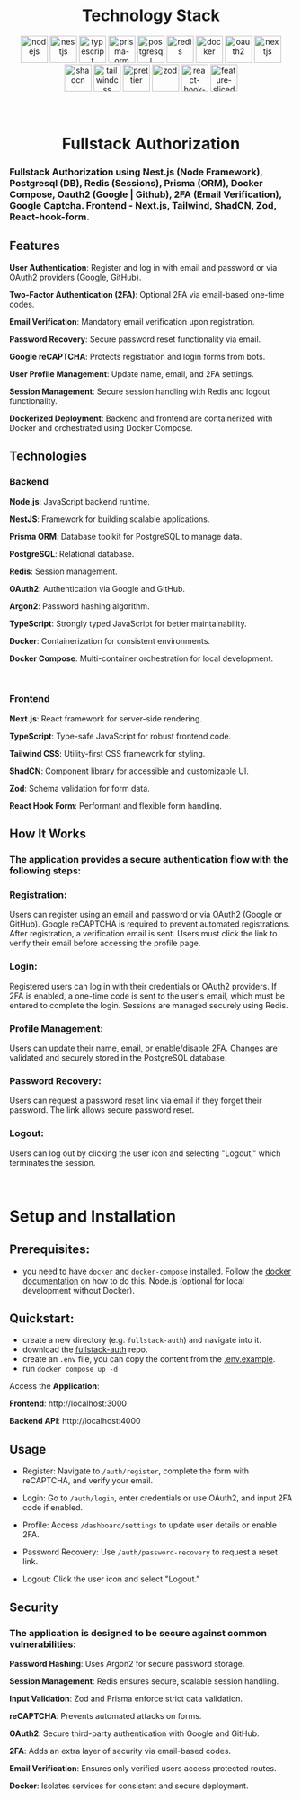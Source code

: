 <h1 align="center">Technology Stack</h1>
<div align="center">
<img title="nodejs" alt="nodejs" height=48 src="https://tinyurl.com/y6suenee"/>
<img title="nestjs" alt="nestjs" height=48 src="https://tinyurl.com/4nwu8a4e"/>
<img title="typescript" alt="typescript" height=48 src="https://tinyurl.com/kctcy2an"/>
<img title="prisma-orm" alt="prisma-orm" height=48 src="https://tinyurl.com/4nwnb4e9"/>
<img title="postgresql" alt="postgresql" height=48 src="https://tinyurl.com/4cj52e8y"/>
<img title="redis" alt="redis" height=48 src="https://tinyurl.com/4x4663ef"/>
<img title="docker" alt="docker" height=48 src="https://tinyurl.com/4p53a2nm"/>
<img title="oauth2" alt="oauth2" height=48 src="https://tinyurl.com/33u9vxje"/>
<img title="nextjs" alt="nextjs" height=48 src="https://tinyurl.com/378x8jjt"/>
<img title="shadcn" alt="shadcn" height=48 src="https://tinyurl.com/5djybs8j"/>
<img title="tailwindcss" alt="tailwindcss" height=48 src="https://tinyurl.com/2v6fr5ve"/>
<img title="prettier" alt="prettier" height=48 src="https://prettier.io/icon.png"/>
<img title="zod" alt="zod" height=48 src="https://tinyurl.com/yxkyb5ev"/>
<img title="react-hook-forms" alt="react-hook-forms" height=48 src="https://tinyurl.com/579xapsu"/>
<img title="feature-sliced-design" alt="feature-sliced-design" height=48 src="https://tinyurl.com/yd6thayc"/>
</div>

<br />
<br />

<h1 align="center">Fullstack Authorization</h1>

### Fullstack Authorization using Nest.js (Node Framework), Postgresql (DB), Redis (Sessions), Prisma (ORM), Docker Compose, Oauth2 (Google | Github), 2FA (Email Verification), Google Captcha. Frontend - Next.js, Tailwind, ShadCN, Zod, React-hook-form.

## Features

**User Authentication**: Register and log in with email and password or via OAuth2 providers (Google, GitHub).

**Two-Factor Authentication (2FA)**: Optional 2FA via email-based one-time codes.

**Email Verification**: Mandatory email verification upon registration.

**Password Recovery**: Secure password reset functionality via email.

**Google reCAPTCHA**: Protects registration and login forms from bots.

**User Profile Management**: Update name, email, and 2FA settings.

**Session Management**: Secure session handling with Redis and logout functionality.

**Dockerized Deployment**: Backend and frontend are containerized with Docker and orchestrated using Docker Compose.

## Technologies

### Backend

**Node.js**: JavaScript backend runtime.

**NestJS**: Framework for building scalable applications.

**Prisma ORM**: Database toolkit for PostgreSQL to manage data.

**PostgreSQL**: Relational database.

**Redis**: Session management.

**OAuth2**: Authentication via Google and GitHub.

**Argon2**: Password hashing algorithm.

**TypeScript**: Strongly typed JavaScript for better maintainability.

**Docker**: Containerization for consistent environments.

**Docker Compose**: Multi-container orchestration for local development.

<br />

### Frontend

**Next.js**: React framework for server-side rendering.

**TypeScript**: Type-safe JavaScript for robust frontend code.

**Tailwind CSS**: Utility-first CSS framework for styling.

**ShadCN**: Component library for accessible and customizable UI.

**Zod**: Schema validation for form data.

**React Hook Form**: Performant and flexible form handling.

## How It Works

### The application provides a secure authentication flow with the following steps:

### Registration:

Users can register using an email and password or via OAuth2 (Google or GitHub). Google reCAPTCHA is required to prevent
automated registrations. After registration, a verification email is sent. Users must click the link to verify their
email before accessing the profile page.

### Login:

Registered users can log in with their credentials or OAuth2 providers. If 2FA is enabled, a one-time code is sent to
the user's email, which must be entered to complete the login. Sessions are managed securely using Redis.

### Profile Management:

Users can update their name, email, or enable/disable 2FA. Changes are validated and securely stored in the PostgreSQL
database.

### Password Recovery:

Users can request a password reset link via email if they forget their password. The link allows secure password reset.

### Logout:

Users can log out by clicking the user icon and selecting "Logout," which terminates the session.

<br />

# Setup and Installation

## Prerequisites:

-  you need to have `docker` and `docker-compose` installed. Follow the
   [docker documentation](https://docs.docker.com/compose/install/) on how to do this. Node.js (optional for local
   development without Docker).

## Quickstart:

-  create a new directory (e.g. `fullstack-auth`) and navigate into it.
-  download the [fullstack-auth](https://github.com/Liknox/fullstack-auth) repo.
-  create an `.env` file, you can copy the content from the
   [.env.example](https://github.com/Liknox/fullstack-auth/blob/master/.env.example).
-  run `docker compose up -d`

Access the **Application**:

**Frontend**: http://localhost:3000

**Backend API**: http://localhost:4000

## Usage

-  Register: Navigate to `/auth/register`, complete the form with reCAPTCHA, and verify your email.

-  Login: Go to `/auth/login`, enter credentials or use OAuth2, and input 2FA code if enabled.

-  Profile: Access `/dashboard/settings` to update user details or enable 2FA.

-  Password Recovery: Use `/auth/password-recovery` to request a reset link.

-  Logout: Click the user icon and select "Logout."

## Security

### The application is designed to be secure against common vulnerabilities:

**Password Hashing**: Uses Argon2 for secure password storage.

**Session Management**: Redis ensures secure, scalable session handling.

**Input Validation**: Zod and Prisma enforce strict data validation.

**reCAPTCHA**: Prevents automated attacks on forms.

**OAuth2**: Secure third-party authentication with Google and GitHub.

**2FA**: Adds an extra layer of security via email-based codes.

**Email Verification**: Ensures only verified users access protected routes.

**Docker**: Isolates services for consistent and secure deployment.
